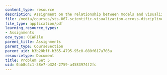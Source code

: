 ```yaml
---
content_type: resource
description: Assignment on the relationship between models and visualization.
file: /media/courses/sts-067-scientific-visualization-across-disciplines-a-critical-introduction-spring-2005/0ab8c4c138e7b3242759a4583974f2fc_pset5.pdf
file_type: application/pdf
learning_resource_types:
- Assignments
ocw_type: OCWFile
parent_title: Assignments
parent_type: CourseSection
parent_uid: b3b20bff-b365-4795-95c0-080f617a703a
resourcetype: Document
title: Problem Set 5
uid: 0ab8c4c1-38e7-b324-2759-a4583974f2fc
---
```

